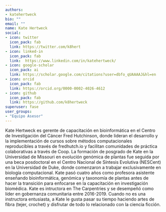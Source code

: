 ```yaml
---
authors:
- katehertweck
bio: ""
email: ""
name: Kate Hertweck
social:
- icon: twitter
  icon_pack: fab
  link: https://twitter.com/k8hert
- icon: linked-in
  icon_pack: fab
  link:  https://www.linkedin.com/in/katehertweck/
- icon: google-scholar
  icon_pack: ai
  link: https://scholar.google.com/citations?user=dbfo_qUAAAAJ&hl=en
- icon: orcid
  icon_pack: fab
  link: https://orcid.org/0000-0002-4026-4612
- icon: github
  icon_pack: fab
  link: https://github.com/k8hertweck
superuser: fase
user_groups:
- "Equipo Asesor"
---
```


Kate Hertweck es gerente de capacitación en bioinformática en el Centro de Investigación del Cáncer Fred Hutchinson, donde lideran el desarrollo y la  implementación de cursos sobre métodos computacionales reproducibles a través de fredhutch.io y facilitan comunidades de práctica colaborativas a través de Coop. La formación de posgrado de Kate en la Universidad de Missouri en evolución genómica de plantas fue seguida por una beca posdoctoral en el Centro Nacional de Síntesis Evolutiva (NESCent) en la Universidad de Duke, donde comenzaron a trabajar exclusivamente en biología computacional. Kate pasó cuatro años como profesora asistente enseñando bioinformática, genómica y taxonomía de plantas antes de hacer la transición para enfocarse en la capacitación en investigación biomédica. Kate es intructora en The Carpentries y se desempeñó como líder en gobernanza comunitaria entre 2016-2019. Cuando no es una instructora entusiasta, a Kate le gusta pasar su tiempo haciendo artes de fibra (tejer, crochet) y disfrutar de todo lo relacionado con la ciencia ficción.

